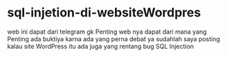 # sql-injetion-di-websiteWordpres
web ini dapat dari telegram gk Penting web nya dapat dari mana yang Penting ada buktiya karna ada yang perna debat ya sudahlah saya posting kalau site WordPress itu ada juga yang rentang bug SQL Injection
